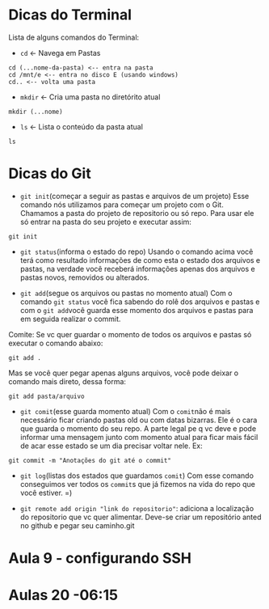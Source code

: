 # Dicas do Terminal

Lista de alguns comandos do Terminal:

- `cd` <- Navega em Pastas
```
cd (...nome-da-pasta) <-- entra na pasta
cd /mnt/e <-- entra no disco E (usando windows)
cd.. <-- volta uma pasta
```

- `mkdir` <- Cria uma pasta no diretórito atual
```
mkdir (...nome)
```

- `ls` <- Lista o conteúdo da pasta atual
```
ls
```

# Dicas do Git

- `git init`(começar a seguir as pastas e arquivos de um projeto)
Esse comando nós utilizamos para começar um projeto com o Git.
Chamamos a pasta do projeto de repositorio ou só repo. Para usar ele só entrar na pasta do seu projeto e executar assim:
```
git init
```

- `git status`(informa o estado do repo)
Usando o comando acima você terá como resultado informações de como esta o estado dos arquivos e pastas, na verdade você receberá informações apenas dos arquivos e pastas novos, removidos ou alterados.

- `git add`(segue os arquivos ou pastas no momento atual)
Com o comando `git status` você fica sabendo do rolê dos arquivos e pastas e com o `git add`você guarda esse momento dos arquivos e pastas para em seguida realizar o commit.

Comite: Se vc quer guardar o momento de todos os arquivos e pastas só executar o comando abaixo:
```
git add .
```

Mas se você quer pegar apenas alguns arquivos, você pode deixar o comando mais direto, dessa forma:
```
git add pasta/arquivo
```

- `git comit`(esse guarda momento atual)
Com o `comit`não é mais necessário ficar criando pastas old ou com datas bizarras. Ele é o cara que guarda o momento do seu repo.
A parte legal pe q vc deve e pode informar uma mensagem junto com momento atual para ficar mais fácil de acar esse estado se um dia precisar voltar nele. Ex:

```
git commit -m "Anotações do git até o commit"
```

- `git log`(listas dos estados que guardamos `comit`)
Com esse comando conseguimos ver todos os `commit`s que já fizemos na vida do repo que você estiver. =)


- `git remote add origin "link do repositorio"`: adiciona a localização do repositorio que vc quer alimentar. Deve-se criar um repositório anted no github e pegar seu caminho.git 





# Aula 9 - configurando SSH
# Aulas 20 -06:15

